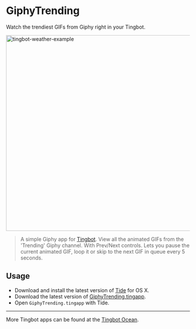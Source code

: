 # GiphyTrending
Watch the trendiest GIFs from Giphy right in your Tingbot.

<img width="536" alt="tingbot-weather-example" src="https://cloud.githubusercontent.com/assets/15136039/19152696/5e183fb0-8be4-11e6-9b7c-865dcda9003b.png">

> A simple Giphy app for [Tingbot](http://tingbot.com). View all the animated GIFs from the 'Trending' Giphy channel. With Prev/Next controls. Lets you pause the current animated GIF, loop it or skip to the next GIF in queue every 5 seconds.

## Usage

* Download and install the latest version of [Tide](https://github.com/tingbot/tide/releases/) for OS X.
* Download the latest version of [GiphyTrending.tingapp](https://github.com/tingbot-apps/GiphyTrending/archive/master.zip).
* Open `GiphyTrending.tingapp` with Tide.

---

More Tingbot apps can be found at the [Tingbot Ocean](http://ocean.tingbot.com/).
